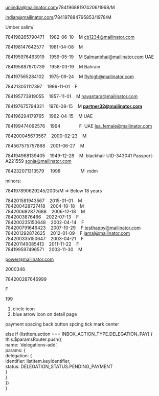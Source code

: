 
uniindia@mailinator.com/784196881974206/1968/M

indian@mailinator.com/784197884795853/1978/M

Umber salim/

784198265790471    1982-06-10    M cb1234@mailinator.com

784198147642577    1981-04-08    M

784195976463919    1959-05-19    M Salmanbhai@mailinator.com UAE

784195887970739    1958-03-19    M Bahrain

784197565284102    1975-09-24    M flyhigh@mailinator.com

784213051117397    1996-11-01    F

784195773919055    1957-11-01    M nayantara@mailinator.com

784197675794321    1976-08-15    M   **partner32@mailinator.com**

784196294179765    1962-04-15    M UAE

784199474092576    1994               F  UAE lsa_female@mailinator.com

784200045673567    2000-02-23    M

784567575757888    2001-06-27    M

784194968139405    1949-12-28    M  blackhair UID-343041 Passport-A221559 sonia@mailinator.com

784232071313579     1998                M  mdm 

minors: 

784197890629245/2005/M => Below 18 years

784201581943567    2015-01-01    M  
784200428727418    2004-10-18    M  
784200692872688    2006-12-18    M  
7842003876466    2022-07-13    F  
784200235150648    2002-04-14    F  
784200791646423    2007-10-29    F  testhappy@mailinator.com
784201292872625    2012-01-09    F  jamal@mailinator.com
784200335150647    2003-04-21    F  
784201149085413    2011-11-22    F  
784199597496571    2003-11-30    M

power@mailinator.com

2000346

784200287646999

F

199


1. circle icon
2. blue arrow icon on detail page

payment spacing 
back button spcing
tick mark center


 else if (listItem.action === INBOX_ACTION_TYPE.DELEGATION_PAY) {  
  this.$paramsRouter.push({  
    name: 'delegations-add',  
    params: {  
      delegation: {  
        identifier: listItem.keyIdentifier,  
        status: DELEGATION_STATUS.PENDING_PAYMENT  
      }  
    }  
  })  
}


